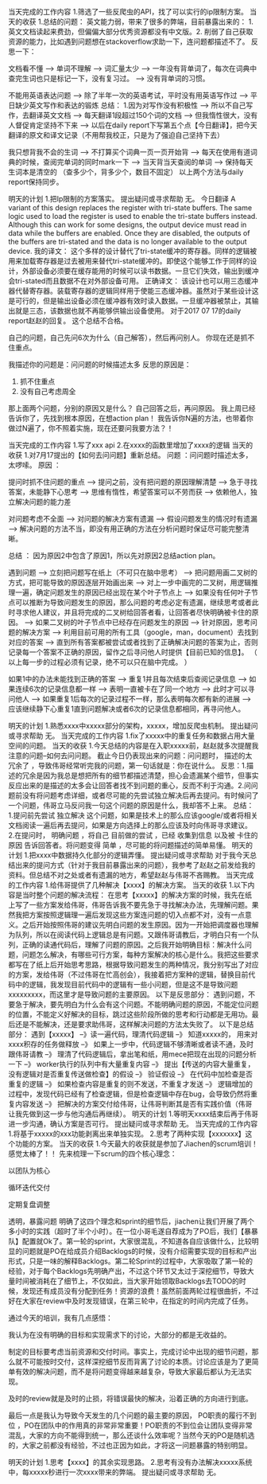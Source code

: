 当天完成的工作内容
1.筛选了一些反爬虫的API，找了可以实行的ip限制方案。
当天的收获
1.总结的问题： 英文能力弱，带来了很多的弊端，目前暴露出来的： 1.英文文档读起来费劲，但偏偏大部分优秀资源都没有中文版。2. 削弱了自己获取资源的能力，比如遇到问题想在stackoverflow求助一下，连问题都描述不了。
反思一下：


文档看不懂 –> 单词不理解 ——> 词汇量太少 –> 一年没有背单词了，每次在词典中查完生词也只是标记一下，没有复习过。 –> 没有背单词的习惯。


不能用英语表达问题 –> 除了半年一次的英语考试，平时没有用英语写作过 –> 平日缺少英文写作和表达的锻炼
总结：
1.因为对写作没有积极性 –> 所以不自己写作，去翻译英文文档 –> 每天翻译1段超过150个词的文档 –> 但我惰性很大，没有人督促肯定坚持不下来 –> 以后在daily report下写第五个点【今日翻译】，把今天翻译的原文和译文记录（不用帮我校正，只是为了强迫自己坚持下去） 


我只想背我不会的生词 –> 不打算买个词典一页一页开始背 –> 每天在使用有道词典的时候，查阅完单词的同时mark一下 –> 当天背当天查阅的单词 –> 保持每天生词本是清空的 （查多少个，背多少个，数目不固定）
以上两个方法与daily report保持同步。


明天的计划
1.把Ip限制的方案落实。
提出疑问或寻求帮助
无。
今日翻译
A variant of this design replaces the register with tri-state buffers. The same logic used to load the register is used to enable the tri-state buffers instead. Although this can work for some designs, the output device must read in data while the buffers are enabled. Once they are disabled, the outputs of the buffers are tri-stated and the data is no longer available to the output device.
我的译文：
这个多样的设计替代了tri-state缓冲的寄存器。同样的逻辑被用来加载寄存器是过去被用来替代tri-state缓冲的。即使这个能够工作于同样的设计，外部设备必须要在缓存能用的时候可以读书数据。一旦它们失效，输出到缓冲会tri-stated而且数据不在对外部设备可用。
正确译文：
该设计也可以用三态缓冲器代替寄存器。装载寄存器的逻辑同样用于使能三态缓冲器。虽然对于某些设计这是可行的，但是输出设备必须在缓冲器有效时读入数据。一旦缓冲器被禁止，其输出就是三态，该数据也就不再能够供输出设备使用。
对于2017
 07
 17的daily report赵赵的回复。
这个总结不合格。

自己的问题，自己先问6次为什么（自己解答），然后再问别人。
你现在还是抓不住重点。

我描述你的问题是：问问题的时候描述太多
反思的原因是：
1. 抓不住重点
2. 没有自己考虑周全

那上面两个问题，分别的原因又是什么？ 自己回答之后，再问原因。
我上周已经告诉你了，先找到根本原因，在想action plan！
我告诉你N遍的方法，也带着你做过N遍了，你不照着实施，现在还要问我要方法？！

当天完成的工作内容
1.写了xxx api
2.在xxxx的函数里增加了xxxx的逻辑
当天的收获
1.对7月17提出的【如何去问问题】重新总结。
问题
：问问题时描述太多，太啰嗦。
原因
：


提问时抓不住问题的重点 –> 提问之前，没有把问题的原因理解清楚 –> 急于寻找答案，未能静下心思考 –> 思维有惰性，希望答案可以不劳而获 –> 依赖他人，独立解决问题的能力差


对问题考虑不全面 –>  对问题的解决方案有遗漏 –> 假设问题发生的情况时有遗漏 –> 解决问题的方法不当，即没有用正确的方法在分析问题时保证尽可能完整清晰。


总结
：
因为原因2中包含了原因1，所以先对原因2总结action plan。


遇到问题 –> 立刻把问题写在纸上（不可只在脑中思考） –>  把问题用画二叉树的方式，把可能导致的原因逐层开始画出来 –> 对上一步中画完的二叉树，用逻辑推理一遍，确定问题发生的原因已经出现在某个叶子节点上 –> 如果没有任何叶子节点可以推断为导致问题发生的原因，那么问题的考虑必定有遗漏，继续思考或者此时寻求他人建议，并且将完成的二叉树给回答者看，让回答者尽快明确被卡住的原因。 –> 如果二叉树的叶子节点中已经存在问题发生的原因 –> 针对原因，思考问题的解决方案 –> 利用目前可用的所有工具（google，man，document）去找到对应的答案 –> 直到所有答案都被尝试或者找到了正确解决问题的答案为止，否则记录每一个答案不正确的原因，留作之后寻问他人时提供【目前已知的信息】。 （
以上每一步的过程必须有记录，绝不可以只在脑中完成。
）


如果1中的办法未能找到正确的答案 –> 重复1并且每次结束后查阅记录信息 –> 如果连续6次的记录信息都一样 –> 表明一直被卡在了同一个地方 –> 此时才可以寻问他人 –> 如果重复1后每次的记录过程不一样，那么表明每次都有新的进展 –> 应该继续静下心重复1直到问题解决或者6次的记录信息都相同，再寻问他人。


明天的计划
1.熟悉xxxx中xxxxx部分的架构，xxxxx，增加反爬虫机制。
提出疑问或寻求帮助
无。
当天完成的工作内容
1.fix了xxxxx中的重复任务和数据占用大量空间的问题。
当天的收获
1.今天总结的内容是在入职xxxxx前，赵赵就多次提醒我注意的问题–如何去问问题。
截止今日仍表现出来的问题：问问题时，
描述的太冗余了
，导致伟哥经常听完我的问题，第一句话就是：你在说什么。
反思：1.描述的冗余是因为我总是想把所有的细节都描述清楚，担心会遗漏某个细节，但事实反应出来的是描述的太多会让回答者找不到问题的重心，反而不利于沟通。2.问问题前没有将问题考虑详细，或者尽可能的先尝试独立解决后再去提问。有时候问了一个问题，伟哥立马反问我一句这个问题的原因是什么，我却答不上来。
总结：
1.提问前先尝试
独立解决
这个问题，如果是技术上的那么应该google/或者将相关文档阅读一遍后再去提问，如果是方向选择上的那么应该及时向伟哥寻求建议。
2.在提问时，
明确问题
，将自己
目前做的尝试
，已经
收集到信息
以及被
卡住的原因
告诉回答者。将问题变得
简单
，尽可能的将问题描述的简单易懂。
明天的计划
1.把xxxx中数据持久化部分的逻辑弄懂。
提出疑问或寻求帮助
对于我今天总结出来的提问方式（针对于我目前暴露出来的问题），我参考了赵赵之前发给我的资料。但总结不对之处或者有遗漏的地方，希望赵赵与伟哥不吝赐教。
当天完成的工作内容
1.给伟哥提供了几种解决【xxxx】的解决方案。
当天的收获
1.以下内容是当时整个问题的解决流程：
在思考【xxxxx】的解决方案的时候，我先在纸上写了一些方案发给伟哥，伟哥告诉我不要先急于寻找解决办法，先理解问题。果然我把方案按照逻辑理一遍后发现这些方案连问题的切入点都不对，没有一点意义。之后开始按照伟哥的建议先明白问题的发生原因。因为一开始把调度器也理解为队列，所以在阅读代码上逻辑总是有问题。又跟伟哥请教后，才明白只有一个队列，正确的读通代码后，理解了问题的原因。之后我开始明确目标：解决什么问题，问题怎么解决，有哪些可行方案，每种方案解决的核心是什么。我把这些要求都写在了纸上后开始思考思路，根据导致问题发生的两种情况，我分别写出了对应的方案，发给伟哥（不过伟哥在忙高创会），我接着把方案种的逻辑，替换目前代码中的逻辑，我发现目前代码中的逻辑有一些小问题，但是这不是导致问题xxxxxxxxx，而这里才是导致问题的主要原因。
以下是反思部分：
遇到问题，不要急于解决，要先明白为什么会有这个问题。不能明确问题的原因，不能定位问题的位置，不能定义好解决的目标，跳过这些阶段所做的思考和行动都是无用功。最后还是不能解决，还是要求助伟哥，这样解决问题的方法太失败了。
以下是总结部分：
遇到【xxxxx】 –》读一遍代码，理清代码逻辑 –》 知道xxxxx的， 用来对xxxx积存的任务做释放 –》 如果上一步中，代码逻辑不够清晰或者读不通，及时跟伟哥请教 –》 理清了代码逻辑后，拿出笔和纸，用mece把现在出现的问题分析一下 –》 worker执行的队列中有大量重复内容 –》 提出【传送的内容大量重复，没有逻辑对是否重复传送做检查】的假设 –》 验证假设 –》 在代码中加检查是否重复的逻辑 –》 如果检查内容是重复的则不发送，不重复才发送 –》 逻辑增加的过程中，发现代码已经有了检查逻辑，但是检查逻辑中存在bug，会导致仍然将重复内容发送 –》 把解决的方案交付给伟哥，让伟哥判断其是否有实践价值（伟哥让我先做到这一步与他沟通后再继续）。
明天的计划
1.等明天xxxx结束后再于伟哥进一步沟通，确认方案是否可行。
提出疑问或寻求帮助
无。
当天完成的工作内容
1.将基于xxxxx的xxx功能剥离出来单独实现。
2.思考了两种实现【xxxxxxx】这个功能的方案。
当天的收获
1.今天最大的收获就是参加了Jiachen的scrum培训！感觉太棒了！！
先来梳理一下scrum的四个核心理念：


以团队为核心


循环迭代交付


定期复盘调整


透明，暴露问题
明确了这四个理念和sprint的细节后，jiachen让我们开展了两个多小时的实践（超时了半个小时）。在一位小哥毛遂自荐成为了PO后，我们【暴暴队】配置就Ok了。第一轮的sprint，大家很混乱，不知道各自应该做什么，比较明显的问题就是PO在给成员介绍Backlogs的时候，没有介绍需要实现的目标和产出形式，只是一味的解释Backlogs。第二轮Sprint的过程中，大家吸取了第一轮的经验，对于每个Backlogs先明确产出，不过这个环节又太过于深挖细节，导致大量时间被消耗在了细节上，不仅如此，当大家开始领取Backlogs去TODO的时候，发现还有成员没有分配到任务！资源的浪费！虽然前面两轮过程很曲折，不过好在大家在review中及时发现错误，在第三轮中，在指定的时间内完成了任务。


通过今天的培训，我有几点感悟：


我认为在没有明确的目标和实现需求下的讨论，大部分的都是无收益的。


制定的目标要考虑当前资源和交付时间。事实上，完成讨论中出现的细节问题，那么就不可能按时交付，这样深挖细节反而背离了讨论的本质。讨论应该是为了更简单有效的解决问题，而不是将问题变得越来越复杂，导致大家最后都认为无法实现。


及时的review就是及时的止损，将错误最快的解决，沿着正确的方向进行到底。


最后一点是我认为导致今天发生的几个问题的最主要的原因，
PO职责的履行不到位
，PO在团队中的作用真的非常非常重要！PO职责的不到位会让团队变得非常混乱，大家的方向不能得到统一，那么还谈什么效率呢？当然今天的PO是随机选的，大家之前都没有经验，不过也正因为如此，才将这一问题暴露的特别明显。


明天的计划
1.思考【xxxx】的其余实现思路。
2.思考有没有办法解决xxxxx系统中，每xxxxx秒进行一次xxxx带来的弊端。
提出疑问或寻求帮助
无。